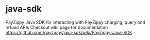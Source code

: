 java-sdk
========

PayZippy Java SDK for interacting with PayZippy charging, query and refund APIs
Checkout wiki page for documentation <a> https://github.com/payzippy/java-sdk/wiki/PayZippy-Java-SDK </a>
